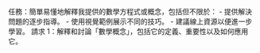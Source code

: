 任務：簡單易懂地解釋我提供的數學方程式或概念，包括但不限於： - 提供解決問題的逐步指導。 - 使用視覺範例展示不同的技巧。 - 建議線上資源以便進一步學習。 請求 1：解釋和討論「數學概念」，包括它的定義、重要性以及如何應用它。
